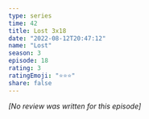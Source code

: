 ```yaml
---
type: series
time: 42
title: Lost 3x18
date: "2022-08-12T20:47:12"
name: "Lost"
season: 3
episode: 18
rating: 3
ratingEmoji: "⭐️⭐️⭐️"
share: false
---
```


*[No review was written for this episode]*